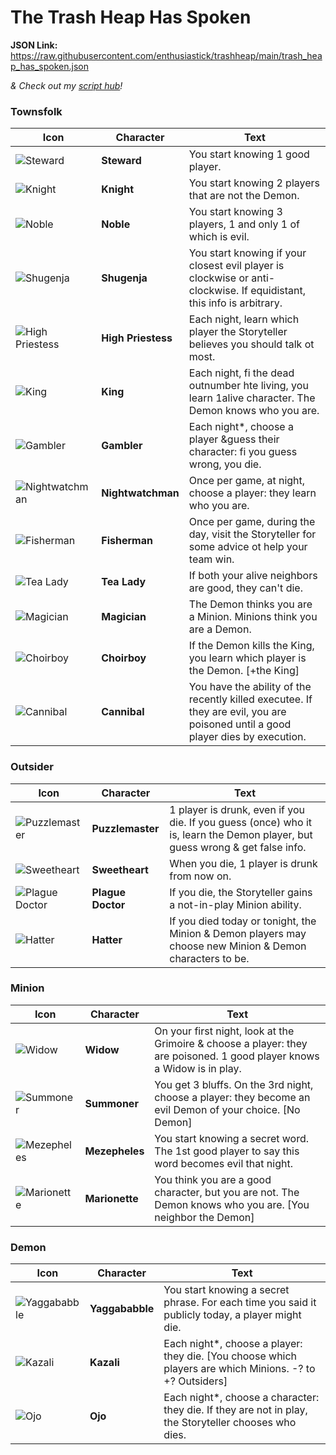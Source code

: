 # The Trash Heap Has Spoken

**JSON Link:** https://raw.githubusercontent.com/enthusiastick/trashheap/main/trash_heap_has_spoken.json

*& Check out my [script hub](https://botc.eben.games/ "Blood on the Clocktower scripts by eben")!*

### Townsfolk

Icon | Character | Text
--- | --- | ---
![Steward](https://wiki.bloodontheclocktower.com/images/f/fe/Icon_steward.png) | **Steward** | You start knowing 1 good player.
![Knight](https://wiki.bloodontheclocktower.com/images/8/8e/Icon_knight.png) | **Knight** | You start knowing 2 players that are not the Demon.
![Noble](https://wiki.bloodontheclocktower.com/images/c/cc/Icon_noble.png) | **Noble** | You start knowing 3 players, 1 and only 1 of which is evil.
![Shugenja](https://wiki.bloodontheclocktower.com/images/1/11/Icon_shugenja.png) | **Shugenja** | You start knowing if your closest evil player is clockwise or anti-clockwise. If equidistant, this info is arbitrary.
![High Priestess](https://wiki.bloodontheclocktower.com/images/6/63/Icon_highpriestess.png) | **High Priestess** | Each night, learn which player the Storyteller believes you should talk ot most.
![King](https://wiki.bloodontheclocktower.com/images/d/dc/Icon_king.png)| **King** | Each night, fi the dead outnumber hte living, you learn 1alive character. The Demon knows who you are.
![Gambler](https://wiki.bloodontheclocktower.com/images/f/fd/Icon_gambler.png) | **Gambler** | Each night*, choose a player &guess their character: fi you guess wrong, you die.
![Nightwatchman](https://wiki.bloodontheclocktower.com/images/f/f0/Icon_nightwatchman.png) | **Nightwatchman** | Once per game, at night, choose a player: they learn who you are.
![Fisherman](https://wiki.bloodontheclocktower.com/images/1/19/Icon_fisherman.png) | **Fisherman** | Once per game, during the day, visit the Storyteller for some advice ot help your team win.
![Tea Lady](https://wiki.bloodontheclocktower.com/images/1/16/Icon_tealady.png) | **Tea Lady** | If both your alive neighbors are good, they can't die.
![Magician](https://wiki.bloodontheclocktower.com/images/9/93/Icon_magician.png) | **Magician** | The Demon thinks you are a Minion. Minions think you are a Demon.
![Choirboy](https://wiki.bloodontheclocktower.com/images/d/d9/Icon_choirboy.png) | **Choirboy** | If the Demon kills the King, you learn which player is the Demon. [+the King]
![Cannibal](https://wiki.bloodontheclocktower.com/images/8/8e/Icon_cannibal.png) | **Cannibal** | You have the ability of the recently killed executee. If they are evil, you are poisoned until a good player dies by execution.

### Outsider

Icon | Character | Text
--- | --- | ---
![Puzzlemaster](https://wiki.bloodontheclocktower.com/images/7/7a/Icon_puzzlemaster.png) | **Puzzlemaster** | 1 player is drunk, even if you die. If you guess (once) who it is, learn the Demon player, but guess wrong & get false info.
![Sweetheart](https://wiki.bloodontheclocktower.com/images/6/6a/Icon_sweetheart.png) | **Sweetheart** | When you die, 1 player is drunk from now on.
![Plague Doctor](https://wiki.bloodontheclocktower.com/images/e/e2/Icon_plaguedoctor.png) | **Plague Doctor** | If you die, the Storyteller gains a not-in-play Minion ability.
![Hatter](https://wiki.bloodontheclocktower.com/images/4/44/Icon_hatter.png) | **Hatter** | If you died today or tonight, the Minion & Demon players may choose new Minion & Demon characters to be.

### Minion

Icon | Character | Text
--- | --- | ---
![Widow](https://wiki.bloodontheclocktower.com/images/9/99/Icon_widow.png) | **Widow** | On your first night, look at the Grimoire & choose a player: they are poisoned. 1 good player knows a Widow is in play.
![Summoner](https://wiki.bloodontheclocktower.com/images/1/1a/Icon_summoner.png) | **Summoner** | You get 3 bluffs. On the 3rd night, choose a player: they become an evil Demon of your choice. [No Demon]
![Mezepheles](https://wiki.bloodontheclocktower.com/images/f/f2/Icon_mezepheles.png) | **Mezepheles** | You start knowing a secret word. The 1st good player to say this word becomes evil that night.
![Marionette](https://wiki.bloodontheclocktower.com/images/c/cf/Icon_marionette.png) | **Marionette** | You think you are a good character, but you are not. The Demon knows who you are. [You neighbor the Demon]

### Demon

Icon | Character | Text
--- | --- | ---
![Yaggababble](https://wiki.bloodontheclocktower.com/images/0/08/Icon_yaggababble.png) | **Yaggababble** | You start knowing a secret phrase. For each time you said it publicly today, a player might die.
![Kazali](https://wiki.bloodontheclocktower.com/images/9/9d/Kazali_icon.png) | **Kazali** | Each night*, choose a player: they die. [You choose which players are which Minions. -? to +? Outsiders]
![Ojo](https://wiki.bloodontheclocktower.com/images/6/6f/Icon_ojo.png) | **Ojo** | Each night*, choose a character: they die. If they are not in play, the Storyteller chooses who dies.
